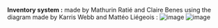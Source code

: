 **Inventory system :**
made by Mathurin Ratié and Claire Benes using the diagram made by Karris Webb and Mattéo Liégeois :
![image](https://github.com/user-attachments/assets/17c12a95-416d-4285-b9a4-147a27d8a52e)
![image](https://github.com/user-attachments/assets/28f9ab23-fcc1-43b3-be4b-21af686e5dcb)

